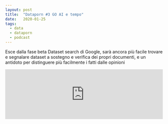 ```yaml
---
layout: post
title:  "Dataporn #3 GO AI e tempo"
date:   2020-01-25
tags:
  - data
  - dataporn
  - podcast
---
```


Esce dalla fase beta Dataset search di Google, sarà ancora più facile trovare e segnalare dataset a sostegno e verifica dei propri documenti, e un antidoto per distinguere più facilmente i fatti dalle opinioni

<iframe src="https://anchor.fm/dataporn/embed/episodes/Dataporn-4-Dataset-search-di-Google--dati-e-informazione-eadnun" height="160px" width="100%" frameborder="0" scrolling="no"></iframe>

